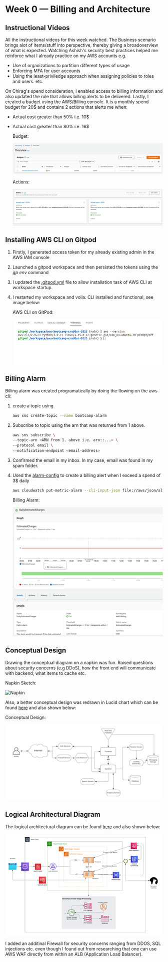 # Week 0 — Billing and Architecture

## Instructional Videos
All the instructional videos for this week watched. The Business scenario brings alot of items/stuff into perspective, thereby giving a broadoverview of what is expected. Watching Ashish's security best practices helped me reinforce what I already practice on my AWS accounts e.g. 
- Use of organizations to partition different types of usage
- Enforcing MFA for user accounts
- Using the least-priviledge approach when assigning policies to roles and users. etc.

On Chirag's spend consideration, I enabled access to billing information and also updated the rule that allows billing alerts to be delivered. Lastly, I created a budget using the AWS/Billing console. It is a monthly spend budget for 20$ and contains 2 actions that alerts me when:
- Actual cost greater than 50% i.e. 10$
- Actual cost greater than 80% i.e. 16$

    Budget:

    ![Budget](./images/Budget_Overview)

    Actions:

    ![Alerts](./images/BudgetAlerts)


## Installing AWS CLI on Gitpod
1. Firstly, I generated access token for my already existing admin  in the AWS IAM console
2. Launched a gitpod workspace and then persisted the tokens using the *gp env* command
3. I updated the [.gitpod.yml](../.gitpod.yml) file to allow installation task of AWS CLI at workspace startup.
4. I restarted my workspace and voila: CLI installed and functional, see image below:

    AWS CLI on GitPod:

    ![Gitpod](./images/gitpod.png)


## Billing Alarm
Billing alarm was created programatically by doing the flowing on the aws cli:
1. create a topic using
    ```bash
    aws sns create-topic --name bootcamp-alarm
    ```
2. Subscribe to topic using the arn that was returned from 1 above.
    ```bash
    aws sns subscribe \
    --topic-arn <ARN from 1. above i.e. arn::...> \
    --protocol email \
    --notification-endpoint <email-address>
    ```
3. Confirmed the email in my inbox. In my case, email was found in my spam folder.
4. Used the [alarm-config](../aws/json/alarm-config.json) to create a billing alert when I exceed a spend of 3$ daily
    ```bash
    aws cloudwatch put-metric-alarm --cli-input-json file://aws/json/alarm-config.json
    ```
    Billing Alarm:

    ![BLA](./images/billing_Alarm.png)

## Conceptual Design
Drawing the conceptual diagram on a napkin was fun. Raised questions about security concerns (e.g DDoS), how the front end will communicate with backend, what items to cache etc.

Napkin Sketch:

![Napkin](./images/Napkin.jpg)

Also, a better conceptual design was redrawn in Lucid chart which can be found [here](https://lucid.app/lucidchart/b668d3fa-dfee-4b6e-aaed-2acab1ac44f5/edit?invitationId=inv_33422633-9f50-4f26-9673-61152977fa7a) and also shown below:

Conceptual Design:

![Concept](./images/conceptual.png)

## Logical Architectural Diagram
The logical architectural diagram can be found [here](https://lucid.app/lucidchart/076da0af-9754-41ff-94a1-60ba0e8b2de2/edit?invitationId=inv_b3457d9b-2c4c-49cf-8621-8b10ea4ab387) and also shown below:

![Logical](./images/Logical.png)

I added an additinal Firewall for security concerns ranging from DDOS, SQL injections etc. even though I found out from researching that one can use AWS WAF directly from within an ALB (Application Load Balancer).

